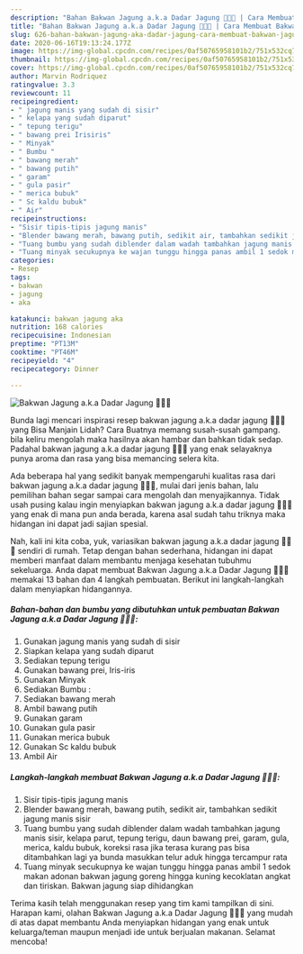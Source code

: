 ```yaml
---
description: "Bahan Bakwan Jagung a.k.a Dadar Jagung 🌽🌽🌽 | Cara Membuat Bakwan Jagung a.k.a Dadar Jagung 🌽🌽🌽 Yang Bisa Manjain Lidah"
title: "Bahan Bakwan Jagung a.k.a Dadar Jagung 🌽🌽🌽 | Cara Membuat Bakwan Jagung a.k.a Dadar Jagung 🌽🌽🌽 Yang Bisa Manjain Lidah"
slug: 626-bahan-bakwan-jagung-aka-dadar-jagung-cara-membuat-bakwan-jagung-aka-dadar-jagung-yang-bisa-manjain-lidah
date: 2020-06-16T19:13:24.177Z
image: https://img-global.cpcdn.com/recipes/0af50765958101b2/751x532cq70/bakwan-jagung-aka-dadar-jagung-🌽🌽🌽-foto-resep-utama.jpg
thumbnail: https://img-global.cpcdn.com/recipes/0af50765958101b2/751x532cq70/bakwan-jagung-aka-dadar-jagung-🌽🌽🌽-foto-resep-utama.jpg
cover: https://img-global.cpcdn.com/recipes/0af50765958101b2/751x532cq70/bakwan-jagung-aka-dadar-jagung-🌽🌽🌽-foto-resep-utama.jpg
author: Marvin Rodriquez
ratingvalue: 3.3
reviewcount: 11
recipeingredient:
- " jagung manis yang sudah di sisir"
- " kelapa yang sudah diparut"
- " tepung terigu"
- " bawang prei Irisiris"
- " Minyak"
- " Bumbu "
- " bawang merah"
- " bawang putih"
- " garam"
- " gula pasir"
- " merica bubuk"
- " Sc kaldu bubuk"
- " Air"
recipeinstructions:
- "Sisir tipis-tipis jagung manis"
- "Blender bawang merah, bawang putih, sedikit air, tambahkan sedikit jagung manis sisir"
- "Tuang bumbu yang sudah diblender dalam wadah tambahkan jagung manis sisir, kelapa parut, tepung terigu, daun bawang prei, garam, gula, merica, kaldu bubuk, koreksi rasa jika terasa kurang pas bisa ditambahkan lagi ya bunda masukkan telur aduk hingga tercampur rata"
- "Tuang minyak secukupnya ke wajan tunggu hingga panas ambil 1 sedok makan adonan bakwan jagung goreng hingga kuning kecoklatan angkat dan tiriskan. Bakwan jagung siap dihidangkan"
categories:
- Resep
tags:
- bakwan
- jagung
- aka

katakunci: bakwan jagung aka 
nutrition: 168 calories
recipecuisine: Indonesian
preptime: "PT13M"
cooktime: "PT46M"
recipeyield: "4"
recipecategory: Dinner

---
```



![Bakwan Jagung a.k.a Dadar Jagung 🌽🌽🌽](https://img-global.cpcdn.com/recipes/0af50765958101b2/751x532cq70/bakwan-jagung-aka-dadar-jagung-🌽🌽🌽-foto-resep-utama.jpg)

Bunda lagi mencari inspirasi resep bakwan jagung a.k.a dadar jagung 🌽🌽🌽 yang Bisa Manjain Lidah? Cara Buatnya memang susah-susah gampang. bila keliru mengolah maka hasilnya akan hambar dan bahkan tidak sedap. Padahal bakwan jagung a.k.a dadar jagung 🌽🌽🌽 yang enak selayaknya punya aroma dan rasa yang bisa memancing selera kita.



Ada beberapa hal yang sedikit banyak mempengaruhi kualitas rasa dari bakwan jagung a.k.a dadar jagung 🌽🌽🌽, mulai dari jenis bahan, lalu pemilihan bahan segar sampai cara mengolah dan menyajikannya. Tidak usah pusing kalau ingin menyiapkan bakwan jagung a.k.a dadar jagung 🌽🌽🌽 yang enak di mana pun anda berada, karena asal sudah tahu triknya maka hidangan ini dapat jadi sajian spesial.


Nah, kali ini kita coba, yuk, variasikan bakwan jagung a.k.a dadar jagung 🌽🌽🌽 sendiri di rumah. Tetap dengan bahan sederhana, hidangan ini dapat memberi manfaat dalam membantu menjaga kesehatan tubuhmu sekeluarga. Anda dapat membuat Bakwan Jagung a.k.a Dadar Jagung 🌽🌽🌽 memakai 13 bahan dan 4 langkah pembuatan. Berikut ini langkah-langkah dalam menyiapkan hidangannya.

<!--inarticleads1-->

##### Bahan-bahan dan bumbu yang dibutuhkan untuk pembuatan Bakwan Jagung a.k.a Dadar Jagung 🌽🌽🌽:

1. Gunakan  jagung manis yang sudah di sisir
1. Siapkan  kelapa yang sudah diparut
1. Sediakan  tepung terigu
1. Gunakan  bawang prei, Iris-iris
1. Gunakan  Minyak
1. Sediakan  Bumbu :
1. Sediakan  bawang merah
1. Ambil  bawang putih
1. Gunakan  garam
1. Gunakan  gula pasir
1. Gunakan  merica bubuk
1. Gunakan  Sc kaldu bubuk
1. Ambil  Air




<!--inarticleads2-->

##### Langkah-langkah membuat Bakwan Jagung a.k.a Dadar Jagung 🌽🌽🌽:

1. Sisir tipis-tipis jagung manis
1. Blender bawang merah, bawang putih, sedikit air, tambahkan sedikit jagung manis sisir
1. Tuang bumbu yang sudah diblender dalam wadah tambahkan jagung manis sisir, kelapa parut, tepung terigu, daun bawang prei, garam, gula, merica, kaldu bubuk, koreksi rasa jika terasa kurang pas bisa ditambahkan lagi ya bunda masukkan telur aduk hingga tercampur rata
1. Tuang minyak secukupnya ke wajan tunggu hingga panas ambil 1 sedok makan adonan bakwan jagung goreng hingga kuning kecoklatan angkat dan tiriskan. Bakwan jagung siap dihidangkan




Terima kasih telah menggunakan resep yang tim kami tampilkan di sini. Harapan kami, olahan Bakwan Jagung a.k.a Dadar Jagung 🌽🌽🌽 yang mudah di atas dapat membantu Anda menyiapkan hidangan yang enak untuk keluarga/teman maupun menjadi ide untuk berjualan makanan. Selamat mencoba!
